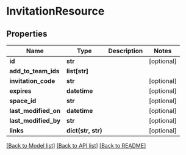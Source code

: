 # InvitationResource

## Properties
Name | Type | Description | Notes
------------ | ------------- | ------------- | -------------
**id** | **str** |  | [optional] 
**add_to_team_ids** | **list[str]** |  | 
**invitation_code** | **str** |  | [optional] 
**expires** | **datetime** |  | [optional] 
**space_id** | **str** |  | [optional] 
**last_modified_on** | **datetime** |  | [optional] 
**last_modified_by** | **str** |  | [optional] 
**links** | **dict(str, str)** |  | [optional] 

[[Back to Model list]](../README.md#documentation-for-models) [[Back to API list]](../README.md#documentation-for-api-endpoints) [[Back to README]](../README.md)


